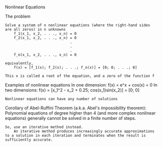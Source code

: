 Nonlinear Equations

The problem 

    Solve a system of n nonlinear equations (where the right-hand sides are all zeros) in n unknowns
        f_1(x_1, x_2, . . ., x_n) = 0
        f_2(x_1, x_2, . . ., x_n) = 0
                                  .
                                  .
                                  .
        f_n(x_1, x_2, . . ., x_n) = 0

    equivalently,
        f(x) = [f_1(x); f_2(x); . . .; f_n(x)] = [0; 0; . . .; 0]

    This x is called a root of the equation, and a zero of the function f

Examples of nonlinear equations
    In one dimension: f(x) = e^x + cos(x) = 0
    In two dimensions:
        f(x) = [x_1^2 - x_2 + 0.25; cos(x_1)sin(x_2)] = [0; 0]

    Nonlinear equations can have any number of solutions

Corollary of Abel-Ruffini Theorem 
    (a.k.a. Abel's impossibility theorem): Polynomial equations of degree higher than 4 (and more complex nonlinear equations) generally cannot be solved in a finite number of steps.

    So, use an iterative method instead.
        An iterative method produces increasingly accurate approximations to a solution in each iteration and terminates when the result is sufficiently accurate.